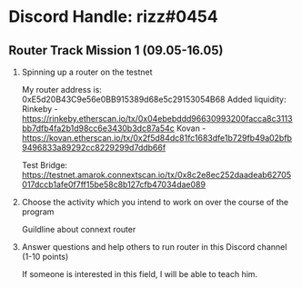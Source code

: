# Discord Handle: rizz#0454
## Router Track Mission 1 (09.05-16.05)

1) Spinning up a router on the testnet

    My router address is: 0xE5d20B43C9e56e0BB915389d68e5c29153054B68
    Added liquidity:  Rinkeby - https://rinkeby.etherscan.io/tx/0x04ebebddd96630993200facca8c3113bb7dfb4fa2b1d98cc6e3430b3dc87a54c
                      Kovan - https://kovan.etherscan.io/tx/0x2f5d84dc81fc1683dfe1b729fb49a02bfb9496833a89292cc8229299d7ddb66f

    Test Bridge:     https://testnet.amarok.connextscan.io/tx/0x8c2e8ec252daadeab62705017dccb1afe0f7ff15be58c8b127cfb47034dae089


2) Choose the activity which you intend to work on over the course of the program

    Guildline about connext router


3) Answer questions and help others to run router in this Discord channel (1-10 points)

    If someone is interested in this field, I will be able to teach him.
